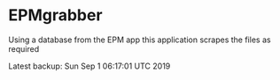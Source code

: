 # EPMgrabber
Using a database from the EPM app this application scrapes the files as required


Latest backup: Sun Sep 1 06:17:01 UTC 2019
